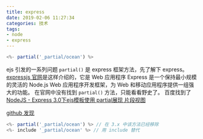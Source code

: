```yaml
---
title: express
date: 2019-02-06 11:27:34
categories: 技术
tags:
- node
- express
---
```


```Javascript
<%- partial('_partial/ocean') %>
```
ejs 引发的一系列问题
`partial()` 是 express 框架方法，先了解下 express。
[expressjs 官网](http://www.expressjs.com.cn/)是这样介绍的，它是 Web 应用程序
Express 是一个保持最小规模的灵活的 Node.js Web 应用程序开发框架，为 Web 和移动应用程序提供一组强大的功能。
在官网中没有找到 `partial()` 方法，只能看看野史了。
百度找到了[NodeJS - Express 3.0下ejs模板使用 partial展现 片段视图](http://yijiebuyi.com/blog/e503a402ffac43ca1cbaba9d4317b54d.html)
<!-- more -->
[github 发现](https://github.com/expressjs/express/wiki/Migrating-from-2.x-to-3.x)

```Javascript
<%- partial('_partial/ocean') %> // 在 3.x 中该方法已经移除
<%- include '_partial/ocean' %> // 用 include 替代
```
